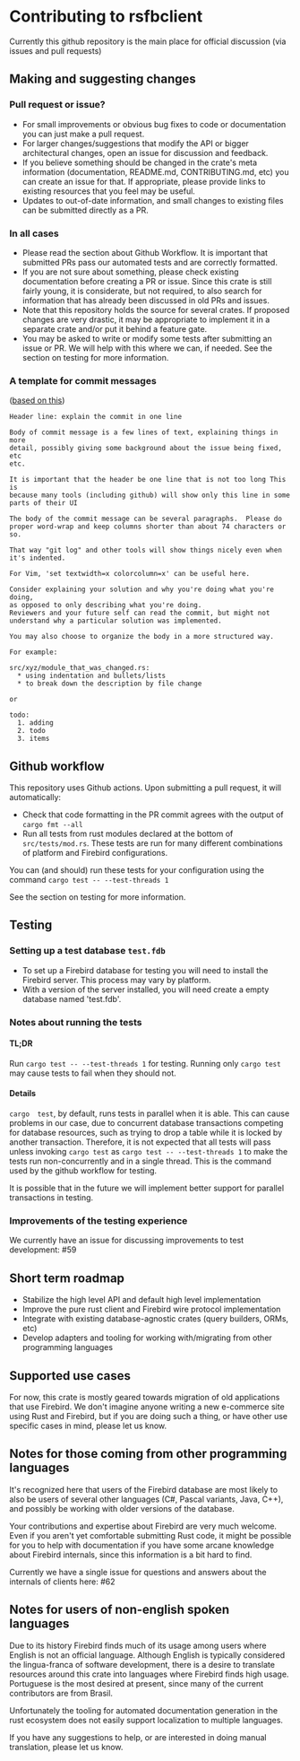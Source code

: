 # Contributing to rsfbclient

Currently this github repository is the main place for official discussion (via issues and pull requests)

## Making and suggesting changes

### Pull request or issue?
* For small improvements or obvious bug fixes to code or documentation you can just make a pull request.
 * For larger changes/suggestions that modify the API or bigger architectural changes, open an issue for discussion and feedback.
 * If you believe something should be changed in the crate's meta information (documentation, README.md, CONTRIBUTING.md, etc) you can create an issue for that. If appropriate, please provide links to existing resources that you feel may be useful.
* Updates to out-of-date information, and small changes to existing files can be submitted directly as a PR.

### In all cases
* Please read the section about Github Workflow. It is important that submitted PRs pass our automated tests and are correctly formatted.
* If you are not sure about something, please check existing documentation before creating a PR or issue.  Since this crate is still fairly young, it is considerate, but not required, to also search for information that has already been discussed in old PRs and issues.
* Note that this repository holds the source for several crates. If proposed changes are very drastic, it may be appropriate to implement it in a separate crate and/or put it behind a feature gate.
* You may be asked to write or modify some tests after submitting an issue or PR. We will help with this where we can, if needed. See the section on testing for more information.

### A template for commit messages
([based on this](https://github.com/torvalds/subsurface-for-dirk/blob/a48494d2fbed58c751e9b7e8fbff88582f9b2d02/README#L88))

    Header line: explain the commit in one line

    Body of commit message is a few lines of text, explaining things in more
    detail, possibly giving some background about the issue being fixed, etc
    etc.

    It is important that the header be one line that is not too long This is
    because many tools (including github) will show only this line in some
    parts of their UI

    The body of the commit message can be several paragraphs.  Please do
    proper word-wrap and keep columns shorter than about 74 characters or
    so.

    That way "git log" and other tools will show things nicely even when
    it's indented.

    For Vim, 'set textwidth=x colorcolumn=x' can be useful here.

    Consider explaining your solution and why you're doing what you're doing,
    as opposed to only describing what you're doing.
    Reviewers and your future self can read the commit, but might not
    understand why a particular solution was implemented.

    You may also choose to organize the body in a more structured way.

    For example:

    src/xyz/module_that_was_changed.rs:
      * using indentation and bullets/lists
      * to break down the description by file change

    or

    todo:
      1. adding
      2. todo
      3. items






## Github workflow
This repository uses Github actions. Upon submitting a pull request, it will automatically:
* Check that code formatting in the PR commit agrees with the output of `cargo fmt --all`
* Run all tests  from rust modules declared at the bottom of `src/tests/mod.rs`. These tests are run for many different combinations of platform and Firebird configurations.

You can (and should) run these tests for your configuration using the command `cargo test -- --test-threads 1`

See the section on testing for more information.

## Testing
### Setting up a test database `test.fdb`
  * To set up a Firebird database for testing you will need to install the Firebird server. This process may vary by platform.
  * With a version of the server installed, you will need create a empty database named 'test.fdb'. 

### Notes about running the tests
#### TL;DR
Run `cargo test -- --test-threads 1` for testing. Running only `cargo test` may cause tests to fail when they should not.
#### Details
`cargo  test`, by default, runs tests in parallel when it is able.
This can cause problems in our case, due to concurrent database transactions competing for database resources, such as trying to drop a table while it is locked by another transaction.
Therefore, it is not expected that all tests will pass unless invoking `cargo test` as `cargo test -- --test-threads 1` to make the tests run non-concurrently and in a single thread. This is the command used by the github workflow for testing.

It is possible that in the future we will implement better support for parallel transactions in testing.

### Improvements of the testing experience
We currently have an issue for discussing improvements to test development: #59

## Short term roadmap
  * Stabilize the high level API  and default high level implementation
  * Improve the pure rust client and Firebird wire protocol implementation
  * Integrate with existing database-agnostic crates (query builders, ORMs, etc)
  * Develop adapters and tooling for working with/migrating from other programming languages

## Supported use cases
For now, this crate is mostly geared towards migration of old applications that use Firebird.
We don't imagine anyone writing a new e-commerce site using Rust and Firebird, but if you are doing such a thing, or have other use specific cases in mind, please let us know.

## Notes for those coming from other programming languages
It's recognized here that users of the Firebird database are most likely to also be users of several other languages (C#, Pascal variants, Java, C++), and possibly be working with older versions of the database.

Your contributions and expertise about Firebird are very much welcome.
Even if you aren't yet comfortable submitting Rust code, it might be possible for you to help with documentation if you have some arcane knowledge about Firebird internals, since this information is a bit hard to find.

Currently we have a single issue for questions and answers about the internals of clients here: #62

## Notes for users of non-english spoken languages
Due to its history Firebird finds much of its usage among users where English is not an official language.
Although English is typically considered the lingua-franca of software development, there is a desire to translate resources around this crate into languages where Firebird finds high usage.
Portuguese is the most desired at present, since many of the current contributors are from Brasil.

Unfortunately the tooling for automated documentation generation in the rust ecosystem does not easily support localization to multiple languages.

If you have any suggestions to help, or are interested in doing manual translation, please let us know.
